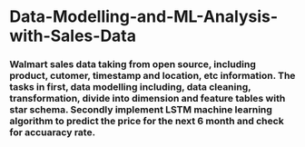 # Data-Modelling-and-ML-Analysis-with-Sales-Data

### Walmart sales data taking from open source, including product, cutomer, timestamp and location, etc information. The tasks in first, data modelling including, data cleaning, transformation, divide into dimension and feature tables with star schema. Secondly implement LSTM machine learning algorithm to predict the price for the next 6 month and check for accuaracy rate.
